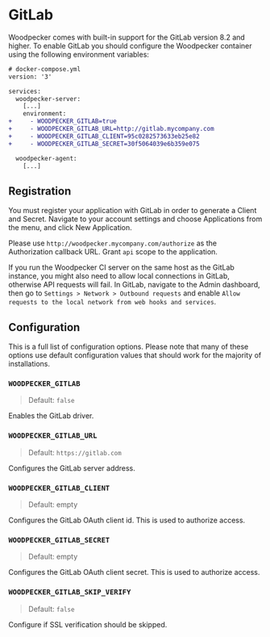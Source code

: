 # GitLab

Woodpecker comes with built-in support for the GitLab version 8.2 and higher. To enable GitLab you should configure the Woodpecker container using the following environment variables:

```diff
# docker-compose.yml
version: '3'

services:
  woodpecker-server:
    [...]
    environment:
+     - WOODPECKER_GITLAB=true
+     - WOODPECKER_GITLAB_URL=http://gitlab.mycompany.com
+     - WOODPECKER_GITLAB_CLIENT=95c0282573633eb25e82
+     - WOODPECKER_GITLAB_SECRET=30f5064039e6b359e075

  woodpecker-agent:
    [...]
```

## Registration

You must register your application with GitLab in order to generate a Client and Secret. Navigate to your account settings and choose Applications from the menu, and click New Application.

Please use `http://woodpecker.mycompany.com/authorize` as the Authorization callback URL. Grant `api` scope to the application.

If you run the Woodpecker CI server on the same host as the GitLab instance, you might also need to allow local connections in GitLab, otherwise API requests will fail. In GitLab, navigate to the Admin dashboard, then go to `Settings > Network > Outbound requests` and enable `Allow requests to the local network from web hooks and services`.

## Configuration

This is a full list of configuration options. Please note that many of these options use default configuration values that should work for the majority of installations.

### `WOODPECKER_GITLAB`
> Default: `false`

Enables the GitLab driver.

### `WOODPECKER_GITLAB_URL`
> Default: `https://gitlab.com`

Configures the GitLab server address.

### `WOODPECKER_GITLAB_CLIENT`
> Default: empty

Configures the GitLab OAuth client id. This is used to authorize access.

### `WOODPECKER_GITLAB_SECRET`
> Default: empty

Configures the GitLab OAuth client secret. This is used to authorize access.

### `WOODPECKER_GITLAB_SKIP_VERIFY`
> Default: `false`

Configure if SSL verification should be skipped.
